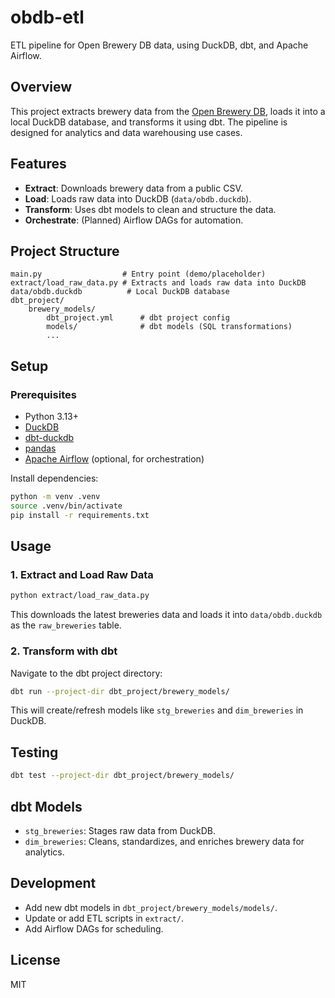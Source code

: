 # obdb-etl

ETL pipeline for Open Brewery DB data, using DuckDB, dbt, and Apache Airflow.

## Overview

This project extracts brewery data from the [Open Brewery DB](https://www.openbrewerydb.org/), loads it into a local DuckDB database, and transforms it using dbt. The pipeline is designed for analytics and data warehousing use cases.

## Features

- **Extract**: Downloads brewery data from a public CSV.
- **Load**: Loads raw data into DuckDB (`data/obdb.duckdb`).
- **Transform**: Uses dbt models to clean and structure the data.
- **Orchestrate**: (Planned) Airflow DAGs for automation.

## Project Structure

```
main.py                  # Entry point (demo/placeholder)
extract/load_raw_data.py # Extracts and loads raw data into DuckDB
data/obdb.duckdb          # Local DuckDB database
dbt_project/
	brewery_models/
		dbt_project.yml      # dbt project config
		models/              # dbt models (SQL transformations)
		...
```

## Setup

### Prerequisites

- Python 3.13+
- [DuckDB](https://duckdb.org/)
- [dbt-duckdb](https://docs.getdbt.com/docs/core/connect-data-platform/duckdb)
- [pandas](https://pandas.pydata.org/)
- [Apache Airflow](https://airflow.apache.org/) (optional, for orchestration)

Install dependencies:

```bash
python -m venv .venv
source .venv/bin/activate
pip install -r requirements.txt
```

## Usage

### 1. Extract and Load Raw Data

```bash
python extract/load_raw_data.py
```

This downloads the latest breweries data and loads it into `data/obdb.duckdb` as the `raw_breweries` table.

### 2. Transform with dbt

Navigate to the dbt project directory:

```bash
dbt run --project-dir dbt_project/brewery_models/
```

This will create/refresh models like `stg_breweries` and `dim_breweries` in DuckDB.

## Testing

```bash
dbt test --project-dir dbt_project/brewery_models/
```

## dbt Models

- `stg_breweries`: Stages raw data from DuckDB.
- `dim_breweries`: Cleans, standardizes, and enriches brewery data for analytics.

## Development

- Add new dbt models in `dbt_project/brewery_models/models/`.
- Update or add ETL scripts in `extract/`.
- Add Airflow DAGs for scheduling.

## License

MIT
